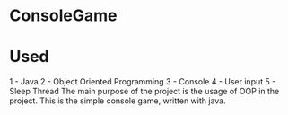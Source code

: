 # ConsoleGame
# Used
1 - Java
2 - Object Oriented Programming
3 - Console
4 - User input
5 - Sleep Thread
The main purpose of the project is the usage of OOP in the project. This is the simple console game, written with java.
